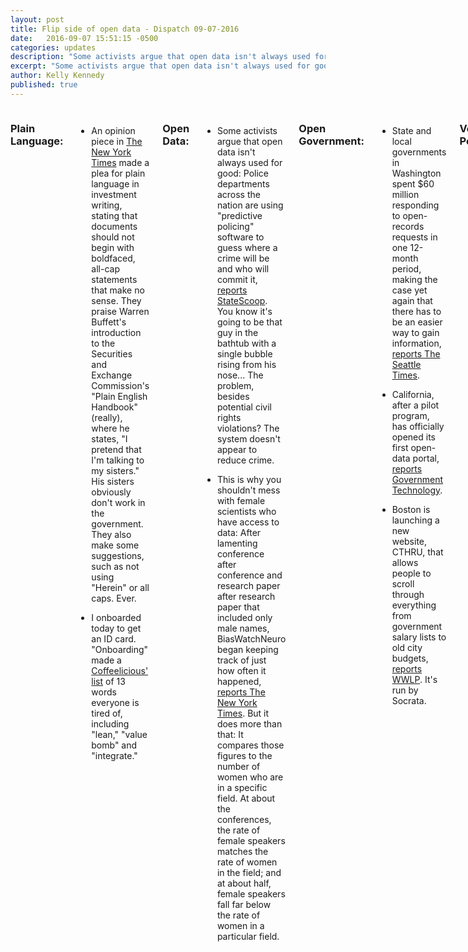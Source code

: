 ```yaml
---
layout: post
title: Flip side of open data - Dispatch 09-07-2016
date:   2016-09-07 15:51:15 -0500
categories: updates
description: "Some activists argue that open data isn't always used for good: Police departments across the nation are using predictive policing software to guess where a crime will be and who will commit it, reports StateScoop.."
excerpt: "Some activists argue that open data isn't always used for good: Police departments across the nation are using predictive policing software to guess where a crime will be and who will commit it.."
author: Kelly Kennedy
published: true
---
```

<div class="row"><div class="small-12 medium-11 medium-centered columns" markdown="1">

### Plain Language:

-  An opinion piece in [The New York Times](http://www.nytimes.com/2016/09/02/business/dealbook/a-plea-for-plain-english-in-financial-documents.html) made a plea for plain language in investment writing, stating that documents should not begin with boldfaced, all-cap statements that make no sense. They praise Warren Buffett's introduction to the Securities and Exchange Commission's "Plain English Handbook" (really), where he states,
"I pretend that I'm talking to my sisters." His sisters obviously don't work in the government. They also make some suggestions, such as not using "Herein" or all caps. Ever.

-  I onboarded today to get an ID card. "Onboarding" made a [Coffeelicious'
list](https://medium.com/the-coffeelicious/13-more-words-that-everyone-is-tired-of-1f45adcfdba7#) of 13 words everyone is tired of, including "lean," "value bomb" and "integrate."

### Open Data:

-  Some activists argue that open data isn't always used for good: Police departments across the nation are using "predictive policing" software to guess where a crime will be and who will commit it, [reports StateScoop](http://statescoop.com/as-predictive-policing-data-tools-spread-nationwide-civil-rights-advocates-sound-the-alarm).
You know it's going to be that guy in the bathtub with a single bubble rising from his nose... The problem, besides potential civil rights violations? The system doesn't appear to reduce crime.

-  This is why you shouldn't mess with female scientists who have access to data: After lamenting conference after conference and research paper after research paper that included only male names, BiasWatchNeuro began keeping track of just how often it happened, [reports The New York Times](http://www.nytimes.com/2016/09/06/science/gender-bias-scientific-conferences.html). But it does more than that: It compares those figures to the number of women who are in a specific field. At about the conferences, the rate of
female speakers matches the rate of women in the field; and at about half, female speakers fall far below the rate of women in a particular field.

### Open Government:

-  State and local governments in Washington spent $60 million responding to open-records requests in one 12-month period, making the case yet again that there has to be an easier way to gain information, [reports The Seattle Times](http://www.seattletimes.com/seattle-news/politics/public-records-requests-a-costly-cornerstone-of-democracy-60m-over-12-months/).


-  California, after a pilot program, has officially opened its first open-data portal, [reports Government Technology](http://www.govtech.com/civic/This-Week-in-Civic-Tech-Calif-Finalizes-Open-Data-Portal-Kansas-City-Reveals-Startup-Partners.html).


-  Boston is launching a new website, CTHRU, that allows people to scroll through everything from government salary lists to old city budgets, [reports WWLP](http://wwlp.com/2016/09/05/cthru-aims-to-unlock-potential-of-open-data-in-state-government/). It's run by Socrata.

### Vet Politics:

-  Months after Veterans Affairs Secretary Bob McDonald asked for money to address issues at VA, he was back at Congress to plead with lawmakers to pass the 2017 budget, [reports Military Times](http://www.militarytimes.com/articles/mcdonald-letter-congress-action?utm_source=3DSailthru&utm_medium=3Demail&utm_campaign=3DMilitary%20EBB%209-1-16&utm_term=3DEditorial%20-%20Military%20-%20Early%20Bird%20Brief).

### Vet Love:

-  The Veterans' unemployment rate has dipped back down below 5 percent, [reports Military Times](http://www.militarytimes.com/articles/it-was-a-hot-august-for-post-9-11-vet-employment?utm_source=3DSailthru&utm_medium=3Demail&utm_campaign=3DMilitary%20EBB%209-6-16&utm_term=3DEditorial%20-%20Military%20-%20Early%20Bird%20Brief).

### What we're reading:

-  Companies considered to have the best workplace cultures say there are still things they would have done differently, [writes Product Hunt for Medium](https://medium.com/product-hunt/how-the-best-companies-build-their-cultures-afb701757976#.inz127j8k). For example, Buffer would have talked about its values on day one, rather than waiting until it had 100 employees. And, the CEO of Timshel
says it's important to continue to talk about those values.
